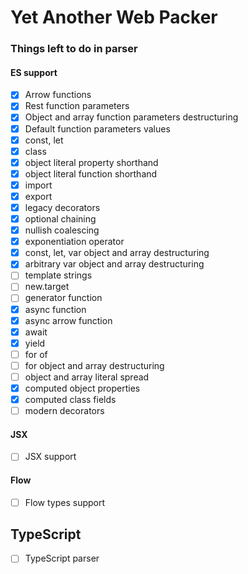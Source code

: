 # Yet Another Web Packer

### Things left to do in parser

#### ES support
- [x] Arrow functions
- [x] Rest function parameters
- [x] Object and array function parameters destructuring
- [x] Default function parameters values
- [x] const, let
- [x] class
- [x] object literal property shorthand
- [x] object literal function shorthand
- [x] import
- [x] export
- [x] legacy decorators
- [x] optional chaining
- [x] nullish coalescing
- [x] exponentiation operator
- [x] const, let, var object and array destructuring
- [x] arbitrary var object and array destructuring
- [ ] template strings
- [ ] new.target
- [ ] generator function
- [x] async function
- [x] async arrow function
- [x] await
- [x] yield
- [ ] for of
- [ ] for object and array destructuring
- [ ] object and array literal spread
- [x] computed object properties
- [x] computed class fields
- [ ] modern decorators

#### JSX
- [ ] JSX support

#### Flow
- [ ] Flow types support

## TypeScript
- [ ] TypeScript parser
